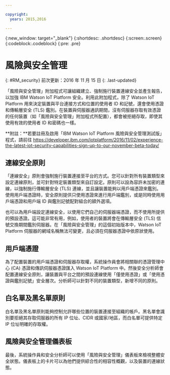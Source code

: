 ```yaml
---

copyright:
  years: 2015,2016

---
```


{:new_window: target="\_blank"}
{:shortdesc: .shortdesc}
{:screen:.screen}
{:codeblock:.codeblock}
{:pre: .pre}

# 風險與安全管理
{: #RM_security}
前次更新：2016 年 11 月 15 日
{: .last-updated}

「風險與安全管理」附加程式可讓組織建立、強制施行裝置連線安全並產生報告，以加強 IBM Watson IoT Platform 安全。利用此附加程式，除了 Watson IoT Platform 用來決定裝置與平台連接方式和位置的使用者 ID 和記號，還會使用憑證和傳輸層安全 (TLS) 鑑別。在裝置與伺服器通訊期間，沒有伺服器存取有效憑證的任何裝置（如「風險與安全管理」附加程式所配置），都會被拒絕存取，即使其使用有效的使用者 ID 和密碼也一樣。

**附註：**若要註冊及啟用「IBM Watson IoT Platform 風險與安全管理測試版」程式，請前往 https://developer.ibm.com/iotplatform/2016/11/02/experience-the-latest-iot-security-capabilities-sign-up-to-our-november-beta-today/

## 連線安全原則

「連線安全」原則會強制施行裝置連接至平台的方式。您可以針對所有裝置類型來設定連線原則，並可針對特定裝置類型來自訂設定。原則可以設為容許未加密的連線，以強制施行傳輸層安全 (TLS) 連線，並且讓裝置能夠以用戶端憑證來鑑別。使用用戶端憑證時，安全原則提供只使用憑證來進行用戶端鑑別，或是同時使用用戶端憑證和用戶端 ID 與鑑別記號配對組合的額外選項。   

也可以為用戶端設定連線安全，以使用它們自己的伺服器端憑證，而不使用所提供的預設憑證。這可能非常有用，例如，使用者的裝置將會在傳輸層安全 (TLS) 信號交換期間鑑別伺服器。在「風險與安全管理」的這個初始版本中，Watson IoT Platform 伺服器的網域名稱無法可變更，且必須在伺服器憑證中依原狀使用。

## 用戶端憑證

為了配置裝置的用戶端憑證和伺服器存取權，系統操作員會將相關聯的憑證管理中心 (CA) 憑證和傳訊伺服器憑證匯入 Watson IoT Platform 中。然後安全分析師會配置連線安全原則，讓裝置與平台之間的預設連線使用「僅使用憑證」或「使用憑證與鑑別記號」安全層次。分析師可以針對不同的裝置類型，新增不同的原則。

## 白名單及黑名單原則

白名單及黑名單原則能夠控制允許哪些位置的裝置連接至組織的帳戶。黑名單會識別要拒絕其存取伺服器的所有 IP 位址、CIDR 或國家/地區，而白名單可提供特定 IP 位址明確的存取權。

## 風險與安全管理儀表板

最後，系統操作員和安全分析師可以使用「風險與安全管理」儀表板來檢視整體安全狀態。儀表板上的卡片可以為他們提供綜合性的相容性概觀，以及裝置的連線狀態。
